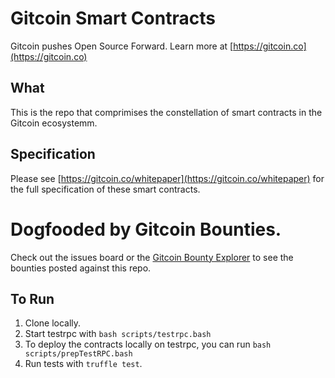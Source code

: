 # Gitcoin Smart Contracts

Gitcoin pushes Open Source Forward.  Learn more at [https://gitcoin.co](https://gitcoin.co)

## What

This is the repo that comprimises the constellation of smart contracts in the Gitcoin ecosystemm. 

## Specification 

Please see [https://gitcoin.co/whitepaper](https://gitcoin.co/whitepaper) for the full specification of these smart contracts.

# Dogfooded by Gitcoin Bounties.

Check out the issues board or the [Gitcoin Bounty Explorer](https://gitcoin.co/explorer) to see the bounties posted against this repo.

## To Run

1. Clone locally.
2. Start testrpc with `bash scripts/testrpc.bash`
3. To deploy the contracts locally on testrpc, you can run `bash scripts/prepTestRPC.bash`
4. Run tests with `truffle test`.

<!-- Google Analytics -->
<img src='https://ga-beacon.appspot.com/UA-102304388-1/gitcoinco/smart_contracts' style='width:1px; height:1px;' >


